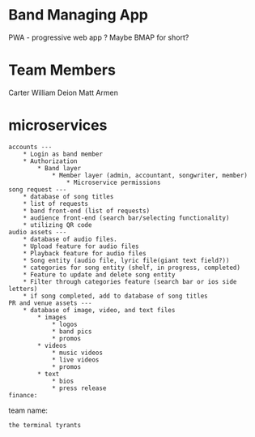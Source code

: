 # Band Managing App

PWA - progressive web app ?
Maybe BMAP for short?

# Team Members

Carter
William
Deion
Matt
Armen

# microservices

    accounts ---
        * Login as band member
        * Authorization
            * Band layer
                * Member layer (admin, accountant, songwriter, member)
                    * Microservice permissions
    song request ---
        * database of song titles
        * list of requests
        * band front-end (list of requests)
        * audience front-end (search bar/selecting functionality)
        * utilizing QR code
    audio assets ---
        * database of audio files.
        * Upload feature for audio files
        * Playback feature for audio files
        * Song entity (audio file, lyric file(giant text field?))
        * categories for song entity (shelf, in progress, completed)
        * Feature to update and delete song entity
        * Filter through categories feature (search bar or ios side letters)
        * if song completed, add to database of song titles
    PR and venue assets ---
        * database of image, video, and text files
            * images
                * logos
                * band pics
                * promos
            * videos
                * music videos
                * live videos
                * promos
            * text
                * bios
                * press release
    finance:

team name:
	
	the terminal tyrants
	